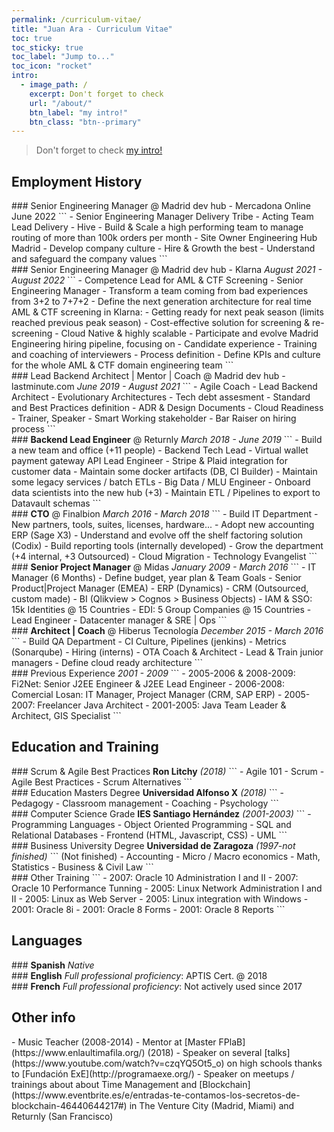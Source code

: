 ```yaml
---
permalink: /curriculum-vitae/
title: "Juan Ara - Curriculum Vitae"
toc: true
toc_sticky: true
toc_label: "Jump to..."
toc_icon: "rocket"
intro:
  - image_path: /
    excerpt: Don't forget to check   
    url: "/about/"
    btn_label: "my intro!"
    btn_class: "btn--primary"
---
```

> Don't forget to check [my intro!](/about/)

## Employment History

<div class="notice--info" markdown="1">
### Senior Engineering Manager @ Madrid dev hub - Mercadona Online
June 2022
```
- Senior Engineering Manager Delivery Tribe
  - Acting Team Lead Delivery - Hive 
  - Build & Scale a high performing team to manage routing of more than 100k orders per month 
- Site Owner Engineering Hub Madrid
  - Develop company culture
  - Hire & Growth the best
  - Understand and safeguard the company values
```

<div class="notice--primary" markdown="1">
### Senior Engineering Manager @ Madrid dev hub - Klarna
<i>August 2021 - August 2022</i>
```
- Competence Lead for AML & CTF Screening
- Senior Engineering Manager
- Transform a team coming from bad experiences from 3+2 to 7+7+2
- Define the next generation architecture for real time AML & CTF screening in Klarna:
  - Getting ready for next peak season (limits reached previous peak season) 
  - Cost-effective solution for screening & re-screening
  - Cloud Native & highly scalable
- Participate and evolve Madrid Engineering hiring pipeline, focusing on 
  - Candidate experience 
  - Training and coaching of interviewers
  - Process definition
- Define KPIs and culture for the whole AML & CTF domain engineering team
```
</div>

<div class="notice--primary" markdown="1">
### Lead Backend Architect | Mentor | Coach @ Madrid dev hub - lastminute.com
<i>June 2019 - August 2021</i>
```
- Agile Coach
- Lead Backend Architect
  - Evolutionary Architectures
  - Tech debt assesment
  - Standard and Best Practices definition
  - ADR & Design Documents
  - Cloud Readiness
- Trainer, Speaker
- Smart Working stakeholder
- Bar Raiser on hiring process
```
</div>

<div class="notice--primary" markdown="1">
### <b>Backend Lead Engineer</b> @ Returnly
<i>March 2018 - June 2019</i>
```
- Build a new team and office (+11 people)
- Backend Tech Lead
  - Virtual wallet payment gateway API Lead Engineer
  - Stripe & Plaid integration for customer data
  - Maintain some docker artifacts (DB, CI Builder)
  - Maintain some legacy services / batch ETLs
- Big Data / MLU Engineer
  - Onboard data scientists into the new hub (+3)
  - Maintain ETL / Pipelines to export to Datavault schemas 
```
</div>

<div class="notice--primary" markdown="1">
### <b>CTO</b> @ Finalbion
<i>March 2016 - March 2018</i>
```
- Build IT Department
  - New partners, tools, suites, licenses, hardware...
  - Adopt new accounting ERP (Sage X3)
  - Understand and evolve off the shelf factoring solution (Codix)
  - Build reporting tools (internally developed)
  - Grow the department (+4 internal, +3 Outsourced)
- Cloud Migration
- Technology Evangelist
```
</div>

<div class="notice" markdown="1">
### <b>Senior Project Manager</b> @ Midas
<i>January 2009 - March 2016</i>
```
- IT Manager (6 Months)
  - Define budget, year plan & Team Goals
- Senior Product|Project Manager (EMEA)
  - ERP (Dynamics)
  - CRM (Outsourced, custom made)
  - BI (Qlikview > Cognos > Business Objects)
- IAM & SSO: 15k Identities @ 15 Countries
- EDI: 5 Group Companies @ 15 Countries
- Lead Engineer
- Datacenter manager & SRE | Ops
```
</div>

<div class="notice" markdown="1">
### <b>Architect | Coach</b> @ Hiberus Tecnología
<i>December 2015 - March 2016</i>
```
- Build QA Department
  - CI Culture, Pipelines (jenkins)
  - Metrics (Sonarqube)
  - Hiring (interns)
- OTA Coach & Architect
  - Lead & Train junior managers
  - Define cloud ready architecture
```
</div>

<div class="notice" markdown="1">
### Previous Experience
<i>2001 - 2009</i>
```
- 2005-2006 & 2008-2009: Fi2Net: Senior J2EE Engineer & J2EE Lead Engineer
- 2006-2008: Comercial Losan: IT Manager, Project Manager (CRM, SAP ERP)
- 2005-2007: Freelancer Java Architect
- 2001-2005: Java Team Leader & Architect, GIS Specialist
```
</div>

## Education and Training

<div class="notice--info" markdown="1">
### Scrum & Agile Best Practices
<b>Ron Litchy</b> <i>(2018)</i> 
```
- Agile 101
- Scrum
- Agile Best Practices
- Scrum Alternatives
```
</div>

<div class="notice--info" markdown="1">
### Education Masters Degree 
<b>Universidad Alfonso X</b> <i>(2018)</i> 
```
- Pedagogy
- Classroom management
- Coaching
- Psychology
```
</div>

<div class="notice--primary" markdown="1">
### Computer Science Grade
<b>IES Santiago Hernández</b> <i>(2001-2003)</i> 
```
- Programming Languages
- Object Oriented Programming
- SQL and Relational Databases
- Frontend (HTML, Javascript, CSS)
- UML 
```
</div>

<div class="notice" markdown="1">
### Business University Degree
<b>Universidad de Zaragoza</b> <i>(1997-not finished)</i> 
```
(Not finished)
- Accounting
- Micro / Macro economics
- Math, Statistics
- Business & Civil Law
```
</div>

<div class="notice" markdown="1">
### Other Training
```
- 2007: Oracle 10 Administration I and II
- 2007: Oracle 10 Performance Tunning
- 2005: Linux Network Administration I and II
- 2005: Linux as Web Server
- 2005: Linux integration with Windows
- 2001: Oracle 8i
- 2001: Oracle 8 Forms
- 2001: Oracle 8 Reports
```
</div>

## Languages
<div class="notice--info" markdown="1">
### <b>Spanish</b>
<i>Native</i>
</div>

<div class="notice--info" markdown="1">
### <b>English</b>
<i>Full professional proficiency</i>: APTIS Cert. @ 2018
</div>

<div class="notice--primary" markdown="1">
### <b>French</b>
<i>Full professional proficiency</i>: Not actively used since 2017
</div>

## Other info
<div class="notice" markdown="1">
- Music Teacher (2008-2014)
- Mentor at [Master FPlaB](https://www.enlaultimafila.org/) (2018)
- Speaker on several [talks](https://www.youtube.com/watch?v=czqYQ5Ot5_o) on high schools thanks to [Fundación ExE](http://programaexe.org/)
- Speaker on meetups / trainings about about Time Management and [Blockchain](https://www.eventbrite.es/e/entradas-te-contamos-los-secretos-de-blockchain-46440644217#)
in The Venture City (Madrid, Miami) and Returnly (San Francisco)
</div>
